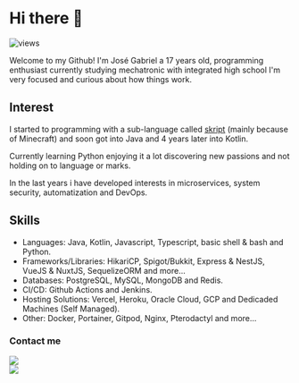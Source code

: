 # Hi there 👋
![views]

Welcome to my Github! I'm José Gabriel a 17 years old, programming enthusiast currently studying mechatronic with integrated high school I'm very focused and curious about how things work.

## Interest

I started to programming with a sub-language called [skript](https://github.com/SkriptLang/Skript) (mainly because of Minecraft) and soon got into Java and 4 years later into Kotlin.

Currently learning Python enjoying it a lot discovering new passions and not holding on to language or marks.

In the last years i have developed interests in microservices, system security, automatization and DevOps.

## Skills

* Languages: Java, Kotlin, Javascript, Typescript, basic shell & bash and Python.
* Frameworks/Libraries: HikariCP, Spigot/Bukkit, Express & NestJS, VueJS & NuxtJS, SequelizeORM and more...
* Databases: PostgreSQL, MySQL, MongoDB and Redis.
* CI/CD: Github Actions and Jenkins.
* Hosting Solutions: Vercel, Heroku, Oracle Cloud, GCP and Dedicaded Machines (Self Managed).
* Other: Docker, Portainer, Gitpod, Nginx, Pterodactyl and more...

### Contact me

<div>
    <div id="linkedin">
        <a href="https://www.linkedin.com/in/jos%C3%A9-gabriel-43a385214/">
        <img src="https://img.shields.io/badge/LinkedIn-0077B5?style=for-the-badge&logo=linkedin&logoColor=white">
        </a>
    </div>
    <div id="gmail">
        <a href="mailto:contato.zking+github-contact@gmail.com">
        <img src="https://img.shields.io/badge/Gmail-D14836?style=for-the-badge&logo=gmail&logoColor=white">
    </div>
</div>
    
[views]: https://komarev.com/ghpvc/?username=zkingboos
